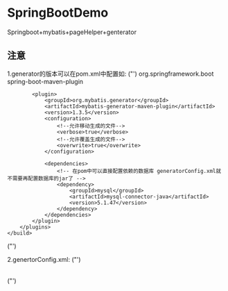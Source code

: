 # SpringBootDemo
Springboot+mybatis+pageHelper+genterator

## 注意
1.generator的版本可以在pom.xml中配置如:
("')
    <build>
        <plugins>
            <plugin>
                <groupId>org.springframework.boot</groupId>
                <artifactId>spring-boot-maven-plugin</artifactId>
            </plugin>

            <plugin>
                <groupId>org.mybatis.generator</groupId>
                <artifactId>mybatis-generator-maven-plugin</artifactId>
                <version>1.3.5</version>
                <configuration>
                    <!--允许移动生成的文件-->
                    <verbose>true</verbose>
                    <!--允许覆盖生成的文件-->
                    <overwrite>true</overwrite>
                </configuration>

                <dependencies>
                    <!-- 在pom中可以直接配置依赖的数据库 generatorConfig.xml就不需要再配置数据库的jar了 -->
                    <dependency>
                        <groupId>mysql</groupId>
                        <artifactId>mysql-connector-java</artifactId>
                        <version>5.1.47</version>
                    </dependency>
                </dependencies>
            </plugin>
        </plugins>
    </build>
("')

2.genertorConfig.xml:
("')
        <?xml version="1.0" encoding="UTF-8"?>
        <!DOCTYPE generatorConfiguration
            PUBLIC "-//mybatis.org//DTD MyBatis Generator Configuration 1.0//EN"
            "http://mybatis.org/dtd/mybatis-generator-config_1_0.dtd">
        <generatorConfiguration>
            <!-- 数据库驱动:选择你的本地硬盘上面的数据库驱动包-->
            <!--<classPathEntry  location="D:\mysql-connector-java-5.1.47.jar"/>-->
            <context id="DB2Tables"  targetRuntime="MyBatis3">
                <commentGenerator>
                    <property name="suppressDate" value="true"/>
                    <!-- 是否去除自动生成的注释 true：是 ： false:否 -->
                    <property name="suppressAllComments" value="true"/>
                </commentGenerator>
                <!--数据库链接URL，用户名、密码 -->
                <jdbcConnection
                    driverClass="com.mysql.jdbc.Driver"
                    connectionURL="jdbc:mysql://localhost:3306/weadmin?characterEncoding=utf-8"
                    userId="root"
                    password="000000">
                </jdbcConnection>
                <javaTypeResolver>
                    <property name="forceBigDecimals" value="false"/>
                </javaTypeResolver>
                <!-- 生成模型的包名和位置-->
                <javaModelGenerator targetPackage="com.lq.weadmin.model" targetProject="src/main/java">
                    <property name="enableSubPackages" value="true"/>
                    <property name="trimStrings" value="true"/>
                </javaModelGenerator>
                <!-- 生成映射文件的包名和位置-->
                <sqlMapGenerator targetPackage="mapper" targetProject="src/main/resources">
                    <property name="enableSubPackages" value="true"/>
                </sqlMapGenerator>
                <!-- 生成DAO的包名和位置-->
                <javaClientGenerator type="XMLMAPPER" targetPackage="com.lq.weadmin.dao" targetProject="src/main/java">
                    <property name="enableSubPackages" value="true"/>
                </javaClientGenerator>
                <!-- 要生成的表 tableName是数据库中的表名或视图名 domainObjectName是实体类名-->
                <table tableName="t_test" domainObjectName="TTest" enableCountByExample="false" enableUpdateByExample="false"                               enableDeleteByExample="false" enableSelectByExample="false" selectByExampleQueryId="false"></table>
            </context>
        </generatorConfiguration>
("')
